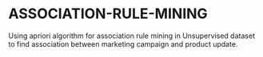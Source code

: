# ASSOCIATION-RULE-MINING
Using apriori algorithm for association rule mining in Unsupervised dataset to find association between marketing campaign and product update.
